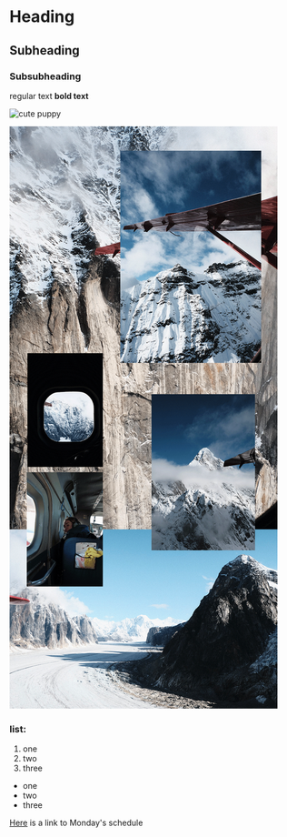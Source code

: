 # Heading
## Subheading
### Subsubheading

regular text
**bold text**

![cute puppy](https://media-cldnry.s-nbcnews.com/image/upload/rockcms/2023-03/puppy-dog-mc-230321-03-b700d4.jpg)

![alaska photos](Flight.gif)

### list:
1. one
2. two
3. three

- one
- two
- three

[Here](https://github.com/Berkeley-MDes/desinv-202/wiki/1.1-Schedule) is a link to Monday's schedule
